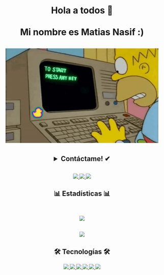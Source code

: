 <h1 align="center">Hola a todos 👋<br><br>Mi nombre es Matias Nasif :)<br><br><img src="images/gifCodeHomer.gif" />
</h1>

<h2 align="center">
 <details align="center">
  <summary align="center">Contáctame! ✔</summary>
     <br>
     <p>• Buenos Aires - Argentina</p>
     <p>• <a href="https://mail.google.com/mail/?view=cm&fs=1&to=matiasezequielnasif@gmail.com">matiasezequielnasif@gmail.com</a></p>
 </details>
</h2>

<p align="center">
<br>

 <a href="https://portfolio-matiasnasif.vercel.app/" target="_blank">
  <img src="https://img.icons8.com/fluent/48/000000/domain--v1.png" />
 </a>

 <a href="https://www.linkedin.com/in/matiasnasif/" target="_blank">
  <img src="https://img.icons8.com/fluent/48/000000/linkedin.png" />
 </a>

  <a href="https://wa.me/+5491165761087" target="_blank">
  <img src="https://img.icons8.com/fluent/48/000000/whatsapp.png" />
 </a>

<h2 align="center">📊 Estadísticas 📊</h2>
<br>
<p align="center">
 <a href="#" alt="Most used languages">
  <img src="https://github-readme-stats.vercel.app/api/top-langs/?username=MatiasNasif&theme=dracula&layout=compact" />
 </a>
 <br><br>
</p>

<p align="center">
 <a href="#" alt="github stats">
  <img src="https://github-readme-stats.vercel.app/api?username=MatiasNasif&theme=dracula&show_icons=true&layout=compact" />
 </a>
</p>

<h2 align="center">🛠 Tecnologías 🛠</h2>
<p align="center">
    <a href="#" alt="Tech Stack">
    <img src="https://shields.io/badge/JavaScript-F7DF1E?logo=JavaScript&logoColor=000&style=flat-square"/>
    <img src="https://shields.io/badge/TypeScript-3178C6?logo=TypeScript&logoColor=FFF&style=flat-square" />
    <img src="https://shields.io/badge/react-black?logo=react&style=for-the-badge" />
    <img src="https://img.shields.io/badge/next.js-000000?style=for-the-badge&logo=nextdotjs&logoColor=white" />
    <img src="https://img.shields.io/badge/node.js-green?style=for-the-badge&logo=node.js&logoColor=black" />
    <img src="https://img.shields.io/badge/nest.js-black?style=for-the-badge&logo=nestjs&logoColor=red" />
  </a>
</p>